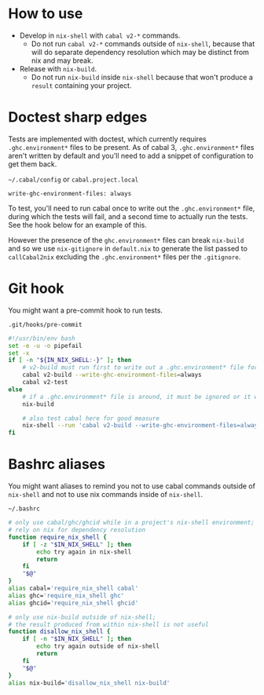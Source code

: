 # How to use

* Develop in `nix-shell` with `cabal v2-*` commands.
    * Do not run `cabal v2-*` commands outside of `nix-shell`, because that will do separate dependency resolution which may be distinct from nix and may break.
* Release with `nix-build`.
    * Do not run `nix-build` inside `nix-shell` because that won't produce a `result` containing your project.

# Doctest sharp edges

Tests are implemented with doctest, which currently requires `.ghc.environment*` files to be present.
As of cabal 3, `.ghc.environment*` files aren't written by default and you'll need to add a snippet of configuration to get them back.

`~/.cabal/config` or `cabal.project.local`
```
write-ghc-environment-files: always
```

To test, you'll need to run cabal once to write out the `.ghc.environment*` file, during which the tests will fail, and a second time to actually run the tests. See the hook below for an example of this.

However the presence of the `ghc.environment*` files can break `nix-build` and so we use `nix-gitignore` in `default.nix` to generate the list passed to `callCabal2nix` excluding the `.ghc.environment*` files per the `.gitignore`.

# Git hook

You might want a pre-commit hook to run tests.

`.git/hooks/pre-commit`
```sh
#!/usr/bin/env bash
set -e -u -o pipefail
set -x
if [ -n "${IN_NIX_SHELL:-}" ]; then
    # v2-build must run first to write out a .ghc.environment* file for doctest to use
    cabal v2-build --write-ghc-environment-files=always
    cabal v2-test
else
    # if a .ghc.environment* file is around, it must be ignored or it will break the isolated nix-build
    nix-build

    # also test cabal here for good measure
    nix-shell --run 'cabal v2-build --write-ghc-environment-files=always && cabal v2-test'
fi
```

# Bashrc aliases

You might want aliases to remind you not to use cabal commands outside of `nix-shell` and not to use nix commands inside of `nix-shell`.

`~/.bashrc`
```sh
# only use cabal/ghc/ghcid while in a project's nix-shell environment;
# rely on nix for dependency resolution
function require_nix_shell {
    if [ -z "$IN_NIX_SHELL" ]; then
        echo try again in nix-shell
        return
    fi
    "$@"
}
alias cabal='require_nix_shell cabal'
alias ghc='require_nix_shell ghc'
alias ghcid='require_nix_shell ghcid'
```
```sh
# only use nix-build outside of nix-shell;
# the result produced from within nix-shell is not useful
function disallow_nix_shell {
    if [ -n "$IN_NIX_SHELL" ]; then
        echo try again outside of nix-shell
        return
    fi
    "$@"
}
alias nix-build='disallow_nix_shell nix-build'
```
